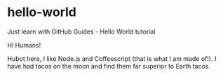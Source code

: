# hello-world
Just learn with GitHub Guides - Hello World tutorial 


Hi Humans!

Hubot here, I like Node.js and Coffeescript (that is what I am made of!).
I have had tacos on the moon and find them far superior to Earth tacos.
